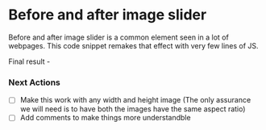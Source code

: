 # Before and after image slider

Before and after image slider is a common element seen in a lot of webpages. This code snippet remakes that effect with very few lines of JS. 

Final result -

### Next Actions

- [ ] Make this work with any width and height image (The only assurance we will need is to have both the images have the same aspect ratio)
- [ ] Add comments to make things more understandble